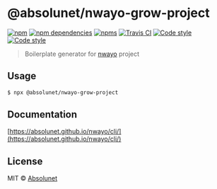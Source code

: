 # @absolunet/nwayo-grow-project

[![npm](https://img.shields.io/npm/v/@absolunet/nwayo-grow-project.svg)](https://www.npmjs.com/package/@absolunet/nwayo-grow-project)
[![npm dependencies](https://david-dm.org/absolunet/nwayo/status.svg?path=packages/grow-project)](https://david-dm.org/absolunet/nwayo?path=packages/grow-project)
[![npms](https://badges.npms.io/%40absolunet%2Fnwayo-grow-project.svg)](https://npms.io/search?q=%40absolunet%2Fnwayo-grow-project)
[![Travis CI](https://api.travis-ci.org/absolunet/nwayo.svg?branch=master)](https://travis-ci.org/absolunet/nwayo/builds)
[![Code style](https://img.shields.io/badge/code_style-eslint_@absolunet/nwayo-659d32.svg)](https://github.com/absolunet/eslint-config)
[![Code style](https://img.shields.io/badge/code_style-stylelint_@absolunet/nwayo-659d32.svg)](https://github.com/absolunet/stylelint-config)

> Boilerplate generator for [nwayo](https://absolunet.github.io/nwayo) project

## Usage

```sh
$ npx @absolunet/nwayo-grow-project
```

## Documentation

[https://absolunet.github.io/nwayo/cli/](https://absolunet.github.io/nwayo/cli/)


## License

MIT © [Absolunet](https://absolunet.com)
